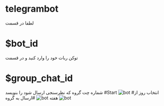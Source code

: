 # telegrambot
لطفا در قسمت 
# $bot_id 
توکن ربات خود را وارد کنید
و در قسمت
# $group_chat_id 
شماره چت گروه که نظرسنجی ارسال شود را بنویسد
#Start
![bot](http://s9.picofile.com/file/8339305868/photo_2018_10_08_03_31_46.jpg)
#انتخاب روز از هفته
![bot](http://s9.picofile.com/file/8339305842/photo_2018_10_08_03_08_29.jpg)
#ارسال به گروه
![bot](http://s9.picofile.com/file/8339305876/photo_2018_10_08_03_32_29.jpg)

